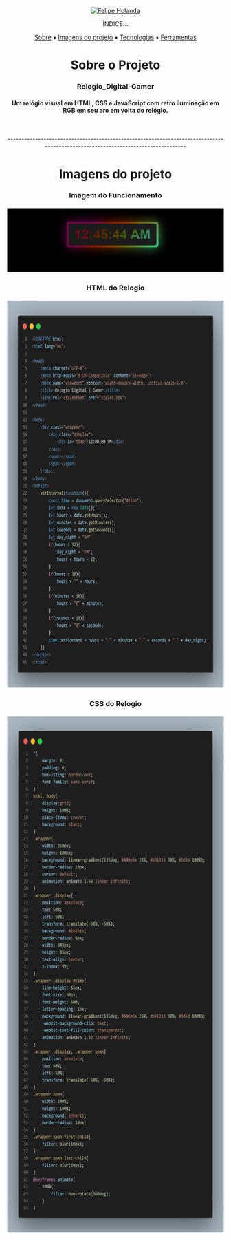 <p align="center">
   <a href="https://www.linkedin.com/in/felipe-holanda-de-freitas-3a91281a2/">
      <img alt="Felipe Holanda" src="https://img.shields.io/badge/-Felipe Holanda-blue?style=flat&logo=Linkedin&logoColor=bluee" />
   </a>
</p>

<p align="center">ÍNDICE...</p>
<p align="center"><a href="#sobre-o-projeto">Sobre</a> • 
<a href="#Imagens-do-projeto">Imagens do projeto</a> • 
<a href="#Tecnologias--">Tecnologias</a> • 
<a href="#Ferramentas">Ferramentas</a></p>

<h1 align="center">Sobre o Projeto</h1>

<h3 align="center">Relogio_Digital-Gamer</h3>

<h4 align="center">Um relógio visual em HTML, CSS e JavaScript com retro iluminação em RGB em seu aro em volta do relógio.</h4><br>

<p align="center">---------------------------------------------------------------------------------------------------------------------------------</p>

<h1 align="center">Imagens do projeto</h1>

<h3 align="center">Imagem do Funcionamento <br><br>
   <img alt="Imagem Principal" title="Readme" src="Relogio interface.png" />
</h3>
<h3 align="center">HTML do Relogio <br><br>
   <img alt="HTML fonte" title="Readme" src="Html-Demostrativo.png" width="800px" height="900px"/>
</h3>

<h3 align="center">CSS do Relogio <br><br>
   <img alt="CSS Fonte" title="Readme" src="Css - Demostrativo.png" width="800px" height="1200px"/>
</h3>




